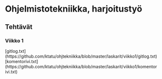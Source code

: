 <h1>Ohjelmistotekniikka, harjoitustyö</h1>
<h2>Tehtävät</h2>
<h3>Viikko 1</h3>
[gitlog.txt](https://github.com/ktatu/ohjtekniikka/blob/master/laskarit/viikko1/gitlog.txt)
[komentorivi.txt](https://github.com/ktatu/ohjtekniikka/blob/master/laskarit/viikko1/komentorivi.txt)
